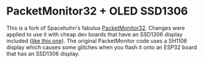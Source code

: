 # PacketMonitor32 + OLED SSD1306
This is a fork of Spacehuhn's fabulus [PacketMonitor32](https://github.com/schneekluth/PacketMonitor32). Changes were applied to use it with cheap dev boards that have an SSD1306 display included ([like this one](https://de.aliexpress.com/item/Lolin-ESP32-OLED-wemos-for-Arduino-ESP32-OLED-WiFi-Modules-Bluetooth-Dual-ESP-32-ESP-32S/32807531243.html)). The original PacketMonitor code uses a SH1106 display which causes some glitches when you flash it onto an ESP32 board that has an SSD1306 display.
